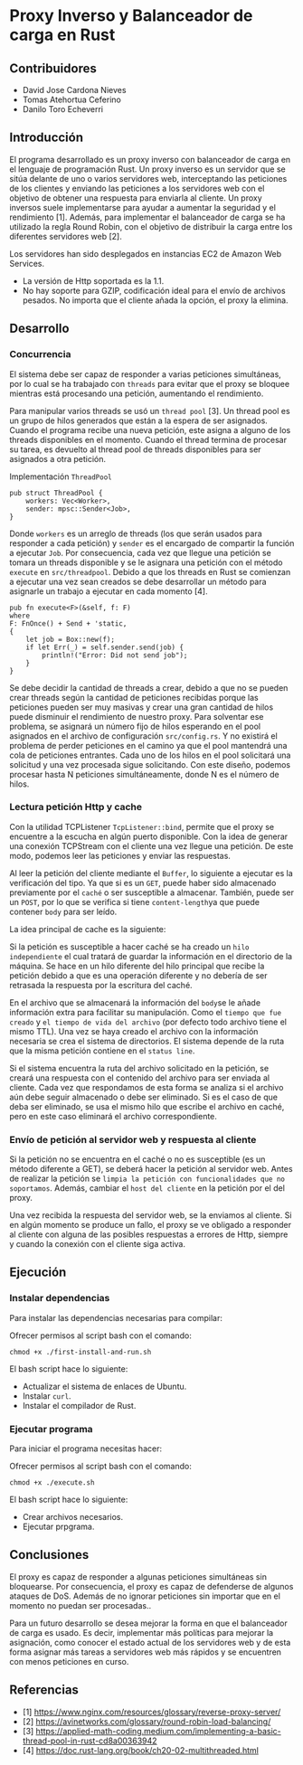 # Proxy Inverso y Balanceador de carga en Rust

## Contribuidores

- David Jose Cardona Nieves
- Tomas Atehortua Ceferino
- Danilo Toro Echeverri

## Introducción

El programa desarrollado es un proxy inverso con balanceador de carga en el lenguaje de programación Rust. Un proxy inverso es un servidor que se sitúa delante de uno o varios servidores web, interceptando las peticiones de los clientes y enviando las peticiones a los servidores web con el objetivo de obtener una respuesta para enviarla al cliente. Un proxy inversos suele implementarse para ayudar a aumentar la seguridad y el rendimiento [1]. Además, para implementar el balanceador de carga se ha utilizado la regla Round Robin, con el objetivo de distribuir la carga entre los diferentes servidores web [2].

Los servidores han sido desplegados en instancias EC2 de Amazon Web Services.

 - La versión de Http soportada es la 1.1.
 - No hay soporte para GZIP, codificación ideal para el envío de archivos pesados. No importa que el cliente añada la opción, el proxy la elimina.

## Desarrollo

### Concurrencia

El sistema debe ser capaz de responder a varias peticiones simultáneas, por lo cual se ha trabajado con `threads` para evitar que el proxy se bloquee mientras está procesando una petición, aumentando el rendimiento.

Para manipular varios threads se usó un `thread pool` [3]. Un thread pool es un grupo de hilos generados que están a la espera de ser asignados. Cuando el programa recibe una nueva petición, este asigna a alguno de los threads disponibles en el momento. Cuando el thread termina de procesar su tarea, es devuelto al thread pool de threads disponibles para ser asignados a otra petición.

Implementación `ThreadPool`
```
pub struct ThreadPool {
	workers: Vec<Worker>,
	sender: mpsc::Sender<Job>,
}
```
Donde `workers` es un arreglo de threads (los que serán usados para responder a cada petición) y `sender` es el encargado de compartir la función a ejecutar `Job`.  Por consecuencia, cada vez que llegue una petición se tomara un threads disponible y se le asignara una petición con el método `execute` en `src/threadpool`. Debido a que  los threads en Rust se comienzan a ejecutar una vez sean creados se debe desarrollar un método para asignarle un trabajo a ejecutar en cada momento [4].
```
pub fn execute<F>(&self, f: F)
where
F: FnOnce() + Send + 'static,
{
	let job = Box::new(f);
	if let Err(_) = self.sender.send(job) {
		println!("Error: Did not send job");
	}
}
```
Se debe decidir la cantidad de threads a crear, debido a que no se pueden crear threads según la cantidad de peticiones recibidas porque las peticiones pueden ser muy masivas y crear una gran cantidad de hilos puede disminuir el rendimiento de nuestro proxy. Para solventar ese problema, se asignará un número fijo de hilos esperando en el pool asignados en el archivo de configuración `src/config.rs`. Y no existirá el problema de perder peticiones en el camino ya que el pool mantendrá una cola de peticiones entrantes. Cada uno de los hilos en el pool solicitará una solicitud y una vez procesada sigue solicitando. Con este diseño, podemos procesar hasta N peticiones simultáneamente, donde N es el número de hilos.

### Lectura petición Http y cache

Con la utilidad TCPListener `TcpListener::bind`, permite que el proxy se encuentre a la escucha en algún puerto disponible. Con la idea de generar una conexión TCPStream con el cliente una vez llegue una petición. De este modo, podemos leer las peticiones y enviar las respuestas.

Al leer la petición del cliente mediante el `Buffer`, lo siguiente a ejecutar es la verificación del tipo. Ya que si es un `GET`, puede haber sido almacenado previamente por el `caché` o ser susceptible a almacenar. También, puede ser un `POST`, por lo que se verifica si tiene `content-length`ya que puede contener `body` para ser leído.

La idea principal de cache es la siguiente:

Si la petición es susceptible a hacer caché se ha creado un `hilo independiente` el cual tratará de guardar la información en el directorio de la máquina. Se hace en un hilo diferente del hilo principal que recibe la petición debido a que es una operación diferente y no debería de ser retrasada la respuesta por la escritura del caché.

En el archivo que se almacenará la información del `body`se le añade información extra para facilitar su manipulación. Como el `tiempo que fue creado` y `el tiempo de vida del archivo` (por defecto todo archivo tiene el mismo TTL). Una vez se haya creado el archivo con la información necesaria se crea el sistema de directorios. El sistema depende de la ruta que la misma petición contiene en el `status line`.

Si el sistema encuentra la ruta del archivo solicitado en la petición, se creará una respuesta con el contenido del archivo para ser enviada al cliente. Cada vez que respondamos de esta forma se analiza si el archivo aún debe seguir almacenado o debe ser eliminado. Si es el caso de que deba ser eliminado, se usa el mismo hilo que escribe el archivo en caché, pero en este caso eliminará el archivo correspondiente.

### Envío de petición al servidor web y respuesta al cliente

Si la petición no se encuentra en el caché o no es susceptible (es un método diferente a GET), se deberá hacer la petición al servidor web. Antes de realizar la petición se `limpia la petición con funcionalidades que no soportamos`. Además, cambiar el `host del cliente` en la petición por el del proxy.

Una vez recibida la respuesta del servidor web, se la enviamos al cliente. Si en algún momento se produce un fallo, el proxy se ve obligado a responder al cliente con alguna de las posibles respuestas a errores de Http, siempre y cuando la conexión con el cliente siga activa.

## Ejecución

### Instalar dependencias
Para instalar las dependencias necesarias para compilar:

Ofrecer permisos al script bash con el comando:
```
chmod +x ./first-install-and-run.sh
```

El bash script hace lo siguiente:

 - Actualizar el sistema de enlaces de Ubuntu.
 - Instalar `curl`.
 - Instalar el compilador de Rust.
 
### Ejecutar programa

Para iniciar el programa necesitas hacer:

Ofrecer permisos al script bash con el comando:
```
chmod +x ./execute.sh 
```
El bash script hace lo siguiente: 

 - Crear archivos necesarios.
 - Ejecutar prpgrama.
 
## Conclusiones

El proxy es capaz de responder a algunas peticiones simultáneas sin bloquearse. Por consecuencia, el proxy es capaz de defenderse de algunos ataques de DoS. Además de no ignorar peticiones sin importar que en el momento no puedan ser procesadas..

Para un futuro desarrollo se desea mejorar la forma en que el balanceador de carga es usado. Es decir, implementar más políticas para mejorar la asignación, como conocer el estado actual de los servidores web y de esta forma asignar más tareas a servidores web más rápidos y se encuentren con menos peticiones en curso.

## Referencias
- [1] https://www.nginx.com/resources/glossary/reverse-proxy-server/
- [2] https://avinetworks.com/glossary/round-robin-load-balancing/
- [3] https://applied-math-coding.medium.com/implementing-a-basic-thread-pool-in-rust-cd8a00363942
- [4] https://doc.rust-lang.org/book/ch20-02-multithreaded.html
